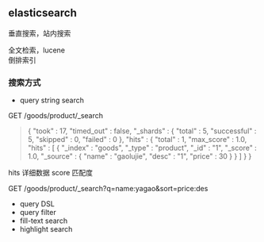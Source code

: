 ## elasticsearch

垂直搜索，站内搜索

全文检索，lucene  
倒排索引

### 搜索方式
* query string search

GET /goods/product/_search

> {
  "took" : 17,
  "timed_out" : false,
  "_shards" : {
    "total" : 5,
    "successful" : 5,
    "skipped" : 0,
    "failed" : 0
  },
  "hits" : {
    "total" : 1,
    "max_score" : 1.0,
    "hits" : [
      {
        "_index" : "goods",
        "_type" : "product",
        "_id" : "1",
        "_score" : 1.0,
        "_source" : {
          "name" : "gaolujie",
          "desc" : "1",
          "price" : 30
        }
      }
    ]
  }
}

hits 详细数据
score 匹配度

GET /goods/product/_search?q=name:yagao&sort=price:des

* query DSL
* query filter
* fill-text search
* highlight search